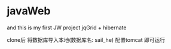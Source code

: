 # javaWeb
and this is my first JW project
jqGrid + hibernate

clone后 将数据库导入本地(数据库名: sail_he) 配置tomcat 即可运行
